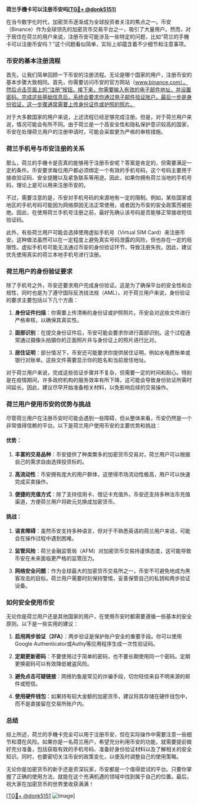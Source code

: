 **荷兰手機卡可以注册币安吗[[TG💪+ @donk5151](https://t.me/s/donk5151)]**

在当今数字化时代，加密货币逐渐成为全球投资者关注的焦点之一。币安（Binance）作为全球领先的加密货币交易平台之一，吸引了大量用户。然而，对于居住在荷兰的用户来说，注册币安可能涉及一些特定的问题，比如“荷兰的手機卡可以注册币安吗？”这个问题看似简单，实际上却蕴含着不少细节和注意事项。

### 币安的基本注册流程

首先，让我们简单回顾一下币安的注册流程。无论是哪个国家的用户，注册币安的基本步骤大致相同。首先，你需要访问币安的官方网站（www.binance.com），然后点击页面上的“注册”按钮。接下来，你需要输入有效的电子邮件地址，并设置密码。完成这些基础信息后，系统会要求你通过电子邮件验证账户。最后一步是身份验证，这一步骤通常需要上传身份证件或护照的照片。

对于大多数国家的用户来说，上述流程已经足够完成注册。但是，对于荷兰用户来说，情况可能会有所不同。由于荷兰是一个高安全性和隐私保护意识较高的国家，币安在处理荷兰用户的注册申请时，可能会采取更为严格的审核措施。

### 荷兰手机号与币安注册的关系

那么，荷兰的手機卡是否真的能够用于注册币安呢？答案是肯定的，但需要满足一定的条件。币安要求每位用户都必须绑定一个有效的手机号码，这个号码主要用于接收验证码、安全提醒以及紧急联系等用途。因此，如果你拥有荷兰当地的手机号码，理论上是可以用来注册币安的。

不过，需要注意的是，币安对手机号码的来源地有一定的限制。例如，某些国家或地区的手机号码可能因为网络原因无法正常使用，或者因为币安的安全政策而被拒绝。因此，在使用荷兰手机号注册之前，最好先确认该号码是否能够正常接收短信验证码。

此外，有些荷兰用户可能会选择使用虚拟手机号（Virtual SIM Card）来注册币安。这种做法虽然可以在一定程度上避免真实号码泄露的风险，但也存在一定的局限性。虚拟手机号可能无法通过币安的身份验证环节，导致注册失败。因此，建议优先使用真实的荷兰本地手机号进行注册。

### 荷兰用户的身份验证要求

除了手机号之外，币安还要求用户完成身份验证。这是为了确保平台的安全性和合规性，同时也是为了遵守国际反洗钱法规（AML）。对于荷兰用户来说，身份验证的要求主要包括以下几个方面：

1. **身份证件扫描**：你需要上传清晰的身份证或护照照片。币安会对这些文件进行严格审核，以确保其真实性。
   
2. **面部识别**：在提交身份证件后，币安可能会要求你进行面部识别。这个过程通常通过摄像头拍摄你的正面照片并与身份证上的照片进行比对。

3. **居住证明**：部分情况下，币安还可能要求你提供居住证明，例如水电费账单或银行对账单。这些文件需要显示你的姓名和当前居住地址。

对于荷兰用户来说，完成这些验证步骤并不复杂，但需要一定的时间和耐心。特别是在疫情期间，许多政府机构的服务效率有所下降，这可能会导致身份验证所需时间延长。因此，建议尽早开始准备相关材料，以免影响后续的交易操作。

### 荷兰用户使用币安的优势与挑战

尽管荷兰用户在注册币安时可能会遇到一些障碍，但从整体来看，币安仍然是一个非常值得信赖的平台。以下是荷兰用户使用币安的主要优势和挑战：

#### 优势：
1. **丰富的交易品种**：币安提供了种类繁多的加密货币交易对，荷兰用户可以根据自己的需求自由选择投资标的。
   
2. **高流动性**：币安拥有庞大的用户群体，这使得市场流动性极高，用户可以快速完成买卖操作。

3. **便捷的充值方式**：除了支持信用卡、借记卡充值外，币安还支持多种法币充值渠道，方便荷兰用户将欧元兑换成加密货币。

#### 挑战：
1. **语言障碍**：虽然币安支持多种语言，但对于不熟悉英语的荷兰用户来说，可能会在操作过程中遇到困难。

2. **监管风险**：荷兰金融监管局（AFM）对加密货币交易持谨慎态度，这可能导致币安在未来面临更严格的监管压力。

3. **网络安全问题**：作为全球最大的加密货币交易所之一，币安不可避免地成为黑客攻击的目标。荷兰用户需要时刻保持警惕，妥善保管自己的私钥和两步验证设备。

### 如何安全使用币安

无论你是荷兰用户还是其他国家的用户，在使用币安时都需要遵循一些基本的安全原则。以下是一些实用的建议：

1. **启用两步验证（2FA）**：两步验证是保护账户安全的重要手段。你可以使用Google Authenticator或Authy等应用程序生成一次性验证码。

2. **定期更新密码**：不要使用过于简单的密码，也不要长期使用同一个密码。定期更换密码可以有效降低被盗风险。

3. **避免点击可疑链接**：网络钓鱼是常见的诈骗手段，切勿轻信来自不明来源的邮件或短信。

4. **使用硬件钱包**：如果持有较大金额的加密货币，建议将其存储在硬件钱包中，而不是直接留在交易所账户内。

### 总结

综上所述，荷兰的手機卡完全可以用于注册币安，但在实际操作中需要注意一些细节和潜在风险。如果你是一名荷兰用户，希望充分利用币安的功能，就需要提前做好充分准备，包括获取有效的手机号码、准备好身份验证材料以及了解相关的安全知识。同时，也要密切关注币安的政策变化，以便及时调整自己的使用策略。

无论你是加密货币的新手还是资深玩家，币安都是一个值得尝试的平台。只要你掌握了正确的使用方法，就能在这个充满机遇的领域中找到属于自己的位置。最后，祝大家在加密货币的世界里收获满满！

[[TG💪+ @donk5151](https://t.me/s/donk5151) ![Image](https://i.postimg.cc/rwNCRYN7/Snipaste-2025-04-30-17-27-05.png)]